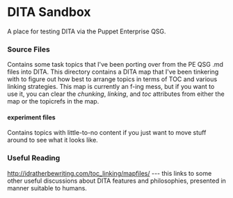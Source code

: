 DITA Sandbox
============

A place for testing DITA via the Puppet Enterprise QSG.

### Source Files

Contains some task topics that I've been porting over from the PE QSG .md files into DITA. This directory contains a DITA map that I've been tinkering with to figure out how best to arrange topics in terms of TOC and various linking strategies. This map is currently an f-ing mess, but if you want to use it, you can clear the *chunking*, *linking*, and *toc* attributes from either the map or the topicrefs in the map.  

#### experiment files

Contains topics with little-to-no content if you just want to move stuff around to see what it looks like.


### Useful Reading

http://idratherbewriting.com/toc_linking/mapfiles/ --- this links to some other useful discussions about DITA features and philosophies, presented in manner suitable to humans.
